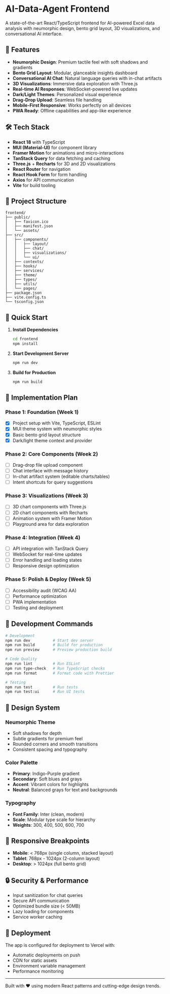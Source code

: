 # AI-Data-Agent Frontend

A state-of-the-art React/TypeScript frontend for AI-powered Excel data analysis with neumorphic design, bento grid layout, 3D visualizations, and conversational AI interface.

## 🚀 Features

- **Neumorphic Design**: Premium tactile feel with soft shadows and gradients
- **Bento Grid Layout**: Modular, glanceable insights dashboard
- **Conversational AI Chat**: Natural language queries with in-chat artifacts
- **3D Visualizations**: Immersive data exploration with Three.js
- **Real-time AI Responses**: WebSocket-powered live updates
- **Dark/Light Themes**: Personalized visual experience
- **Drag-Drop Upload**: Seamless file handling
- **Mobile-First Responsive**: Works perfectly on all devices
- **PWA Ready**: Offline capabilities and app-like experience

## 🛠 Tech Stack

- **React 18** with TypeScript
- **MUI (Material-UI)** for component library
- **Framer Motion** for animations and micro-interactions
- **TanStack Query** for data fetching and caching
- **Three.js** + **Recharts** for 3D and 2D visualizations
- **React Router** for navigation
- **React Hook Form** for form handling
- **Axios** for API communication
- **Vite** for build tooling

## 📁 Project Structure

```
frontend/
├── public/
│   ├── favicon.ico
│   ├── manifest.json
│   └── assets/
├── src/
│   ├── components/
│   │   ├── layout/
│   │   ├── chat/
│   │   ├── visualizations/
│   │   └── ui/
│   ├── contexts/
│   ├── hooks/
│   ├── services/
│   ├── theme/
│   ├── types/
│   ├── utils/
│   └── pages/
├── package.json
├── vite.config.ts
└── tsconfig.json
```

## 🚀 Quick Start

1. **Install Dependencies**
   ```bash
   cd frontend
   npm install
   ```

2. **Start Development Server**
   ```bash
   npm run dev
   ```

3. **Build for Production**
   ```bash
   npm run build
   ```

## 🎯 Implementation Plan

### Phase 1: Foundation (Week 1)
- [x] Project setup with Vite, TypeScript, ESLint
- [x] MUI theme system with neumorphic styles
- [x] Basic bento grid layout structure
- [x] Dark/light theme context and provider

### Phase 2: Core Components (Week 2)
- [ ] Drag-drop file upload component
- [ ] Chat interface with message history
- [ ] In-chat artifact system (editable charts/tables)
- [ ] Intent shortcuts for query suggestions

### Phase 3: Visualizations (Week 3)
- [ ] 3D chart components with Three.js
- [ ] 2D chart components with Recharts
- [ ] Animation system with Framer Motion
- [ ] Playground area for data exploration

### Phase 4: Integration (Week 4)
- [ ] API integration with TanStack Query
- [ ] WebSocket for real-time updates
- [ ] Error handling and loading states
- [ ] Responsive design optimization

### Phase 5: Polish & Deploy (Week 5)
- [ ] Accessibility audit (WCAG AA)
- [ ] Performance optimization
- [ ] PWA implementation
- [ ] Testing and deployment

## 🔧 Development Commands

```bash
# Development
npm run dev          # Start dev server
npm run build        # Build for production
npm run preview      # Preview production build

# Code Quality
npm run lint         # Run ESLint
npm run type-check   # Run TypeScript checks
npm run format       # Format code with Prettier

# Testing
npm run test         # Run tests
npm run test:ui      # Run UI tests
```

## 🎨 Design System

### Neumorphic Theme
- Soft shadows for depth
- Subtle gradients for premium feel
- Rounded corners and smooth transitions
- Consistent spacing and typography

### Color Palette
- **Primary**: Indigo-Purple gradient
- **Secondary**: Soft blues and grays
- **Accent**: Vibrant colors for highlights
- **Neutral**: Balanced grays for text and backgrounds

### Typography
- **Font Family**: Inter (clean, modern)
- **Scale**: Modular type scale for hierarchy
- **Weights**: 300, 400, 500, 600, 700

## 📱 Responsive Breakpoints

- **Mobile**: < 768px (single column, stacked layout)
- **Tablet**: 768px - 1024px (2-column layout)
- **Desktop**: > 1024px (full bento grid)

## 🔒 Security & Performance

- Input sanitization for chat queries
- Secure API communication
- Optimized bundle size (< 50MB)
- Lazy loading for components
- Service worker caching

## 🚀 Deployment

The app is configured for deployment to Vercel with:
- Automatic deployments on push
- CDN for static assets
- Environment variable management
- Performance monitoring

---

Built with ❤️ using modern React patterns and cutting-edge design trends.
